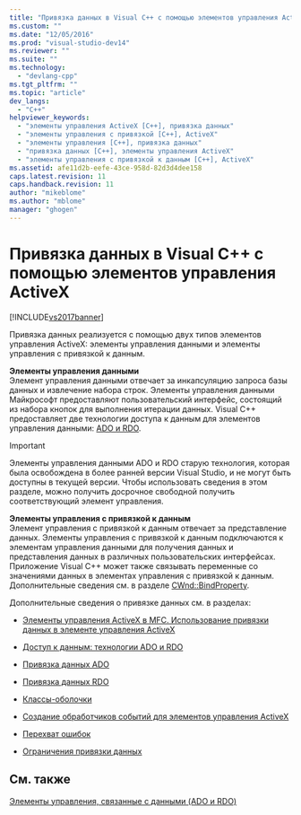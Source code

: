 ```yaml
---
title: "Привязка данных в Visual C++ с помощью элементов управления ActiveX | Microsoft Docs"
ms.custom: ""
ms.date: "12/05/2016"
ms.prod: "visual-studio-dev14"
ms.reviewer: ""
ms.suite: ""
ms.technology: 
  - "devlang-cpp"
ms.tgt_pltfrm: ""
ms.topic: "article"
dev_langs: 
  - "C++"
helpviewer_keywords: 
  - "элементы управления ActiveX [C++], привязка данных"
  - "элементы управления с привязкой [C++], ActiveX"
  - "элементы управления [C++], привязка данных"
  - "привязка данных [C++], элементы управления ActiveX"
  - "элементы управления с привязкой к данным [C++], ActiveX"
ms.assetid: afe11d2b-eefe-43ce-958d-82d3d4dee158
caps.latest.revision: 11
caps.handback.revision: 11
author: "mikeblome"
ms.author: "mblome"
manager: "ghogen"
---
```

# Привязка данных в Visual C++ с помощью элементов управления ActiveX
[!INCLUDE[vs2017banner](../../assembler/inline/includes/vs2017banner.md)]

Привязка данных реализуется с помощью двух типов элементов управления ActiveX: элементы управления данными и элементы управления с привязкой к данным.  
  
 **Элементы управления данными**  
 Элемент управления данными отвечает за инкапсуляцию запроса базы данных и извлечение набора строк.  Элементы управления данными Майкрософт предоставляют пользовательский интерфейс, состоящий из набора кнопок для выполнения итерации данных.  Visual C\+\+ предоставляет две технологии доступа к данным для элементов управления данными: [ADO и RDO](../../data/ado-rdo/data-access-ado-and-rdo.md).  
  
> [!IMPORTANT]
>  Элементы управления данными ADO и RDO старую технология, которая была освобождена в более ранней версии Visual Studio, и не могут быть доступны в текущей версии.  Чтобы использовать сведения в этом разделе, можно получить досрочное свободной получить соответствующий элемент управления.  
  
 **Элементы управления с привязкой к данным**  
 Элемент управления с привязкой к данным отвечает за представление данных.  Элементы управления с привязкой к данным подключаются к элементам управления данными для получения данных и представления данных в различных пользовательских интерфейсах.  Приложение Visual C\+\+ может также связывать переменные со значениями данных в элементах управления с привязкой к данным. Дополнительные сведения см. в разделе [CWnd::BindProperty](../Topic/CWnd::BindProperty.md).  
  
 Дополнительные сведения о привязке данных см. в разделах:  
  
-   [Элементы управления ActiveX в MFC. Использование привязки данных в элементе управления ActiveX](../../mfc/mfc-activex-controls-using-data-binding-in-an-activex-control.md)  
  
-   [Доступ к данным: технологии ADO и RDO](../../data/ado-rdo/data-access-ado-and-rdo.md)  
  
-   [Привязка данных ADO](../../data/ado-rdo/ado-databinding.md)  
  
-   [Привязка данных RDO](../../data/ado-rdo/rdo-databinding.md)  
  
-   [Классы\-оболочки](../../data/ado-rdo/wrapper-classes.md)  
  
-   [Создание обработчиков событий для элементов управления ActiveX](../../data/ado-rdo/setting-event-handlers-on-activex-controls.md)  
  
-   [Перехват ошибок](../../data/ado-rdo/error-trapping.md)  
  
-   [Ограничения привязки данных](../../data/ado-rdo/limitations-of-databinding.md)  
  
## См. также  
 [Элементы управления, связанные с данными \(ADO и RDO\)](../Topic/Data-Bound%20Controls%20\(ADO%20and%20RDO\).md)